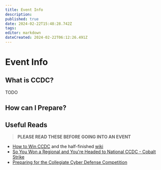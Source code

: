 ```yaml
---
title: Event Info
description: 
published: true
date: 2024-02-22T15:48:28.742Z
tags: 
editor: markdown
dateCreated: 2024-02-22T06:12:26.491Z
---
```


# Event Info
## What is CCDC?
TODO

## How can I Prepare?

## Useful Reads
> **PLEASE READ THESE BEFORE GOING INTO AN EVENT**

- [How to Win CCDC](https://docs.google.com/presentation/d/1pPXLg3KqwSMLRCNRfows5QnVI2mLjSmll5vN2WHMFJg/edit#slide=id.p) and the half-finished [wiki](https://howtowinccdc.com/wiki/)
- [So You Won a Regional and You're Headed to National CCDC - Cobalt Strike](https://www.cobaltstrike.com/blog/so-you-won-a-regional-and-youre-headed-to-national-ccdc/)
- [Preparing for the Collegiate Cyber Defense Competition](https://www.nationalcyberwatch.org/wp-content/uploads/2016/03/NCC_Press_How_To_Prepare_For_the_CCDC-1.pdf)